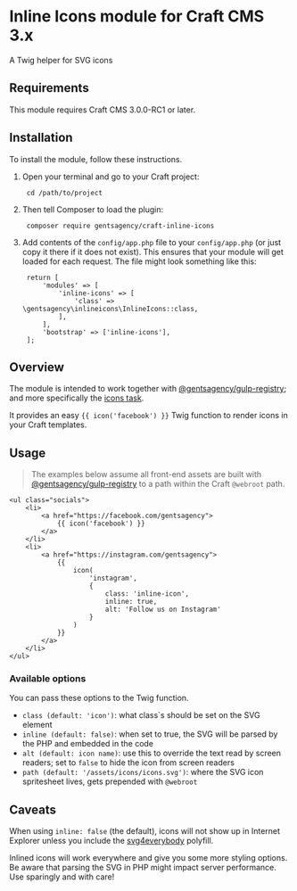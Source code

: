 # Inline Icons module for Craft CMS 3.x

A Twig helper for SVG icons

## Requirements

This module requires Craft CMS 3.0.0-RC1 or later.

## Installation

To install the module, follow these instructions.

1. Open your terminal and go to your Craft project:

        cd /path/to/project

2. Then tell Composer to load the plugin:

        composer require gentsagency/craft-inline-icons

3. Add contents of the `config/app.php` file to your `config/app.php` (or just copy it there if it does not exist). This ensures that your module will get loaded for each request. The file might look something like this:

        return [
            'modules' => [
                'inline-icons' => [
                    'class' => \gentsagency\inlineicons\InlineIcons::class,
                ],
            ],
            'bootstrap' => ['inline-icons'],
        ];


## Overview

The module is intended to work together with [@gentsagency/gulp-registry](https://github.com/gentsagency/gulp-registry); and more specifically the [icons task](https://github.com/gentsagency/gulp-registry/tree/master/tasks/icons).

It provides an easy `{{ icon('facebook') }}` Twig function to render icons in your Craft templates.

## Usage

> The examples below assume all front-end assets are built with [@gentsagency/gulp-registry](https://github.com/gentsagency/gulp-registry) to a path within the Craft `@webroot` path.

```twig
<ul class="socials">
    <li>
        <a href="https://facebook.com/gentsagency">
            {{ icon('facebook') }}
        </a>
    </li>
    <li>
        <a href="https://instagram.com/gentsagency">
            {{
                icon(
                    'instagram',
                    {
                        class: 'inline-icon',
                        inline: true,
                        alt: 'Follow us on Instagram'
                    }
                )
            }}
        </a>
    </li>
</ul>
```

### Available options

You can pass these options to the Twig function.

 - `class (default: 'icon')`: what class`s should be set on the SVG element
 - `inline (default: false)`: when set to true, the SVG will be parsed by the PHP and embedded in the code
 - `alt (default: icon name)`: use this to override the text read by screen readers; set to `false` to hide the icon from screen readers
 - `path (default: '/assets/icons/icons.svg')`: where the SVG icon spritesheet lives, gets prepended with `@webroot`
 
 ## Caveats
 
When using `inline: false` (the default), icons will not show up in Internet Explorer unless you include the [svg4everybody](https://github.com/jonathantneal/svg4everybody) polyfill.
 
 Inlined icons will work everywhere and give you some more styling options. Be aware that parsing the SVG in PHP might impact server performance. Use sparingly and with care!
